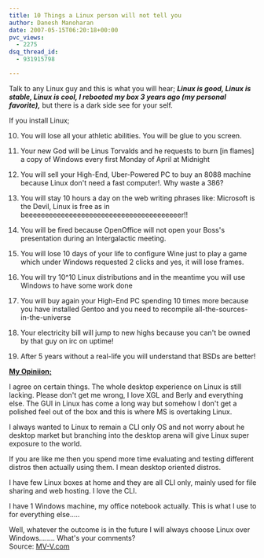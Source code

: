 ```yaml
---
title: 10 Things a Linux person will not tell you
author: Danesh Manoharan
date: 2007-05-15T06:20:18+00:00
pvc_views:
  - 2275
dsq_thread_id:
  - 931915798

---
```

Talk to any Linux guy and this is what you will hear; _**Linux is good, Linux is stable, Linux is cool, I rebooted my box 3 years ago (my personal favorite),**_ but there is a dark side see for your self.

If you install Linux;

10) You will lose all your athletic abilities. You will be glue to you screen.

09) Your new God will be Linus Torvalds and he requests to burn [in flames] a copy of Windows every first Monday of April at Midnight

08) You will sell your High-End, Uber-Powered PC to buy an 8088 machine because Linux don't need a fast computer!. Why waste a 386?

07) You will stay 10 hours a day on the web writing phrases like: Microsoft is the Devil, Linux is free as in beeeeeeeeeeeeeeeeeeeeeeeeeeeeeeeeeeeeeeer!!

06) You will be fired because OpenOffice will not open your Boss's presentation during an Intergalactic meeting.

05) You will lose 10 days of your life to configure Wine just to play a game which under Windows requested 2 clicks and yes, it will lose frames.

04) You will try 10^10 Linux distributions and in the meantime you will use Windows to have some work done

03) You will buy again your High-End PC spending 10 times more because you have installed Gentoo and you need to recompile all-the-sources-in-the-universe

02) Your electricity bill will jump to new highs because you can't be owned by that guy on irc on uptime!

01) After 5 years without a real-life you will understand that BSDs are better!

<u><strong>My Opiniion;</strong></u>

I agree on certain things. The whole desktop experience on Linux is still lacking. Please don't get me wrong, I love XGL and Berly and everything else. The GUI in Linux has come a long way but somehow I don't get a polished feel out of the box and this is where MS is overtaking Linux.

I always wanted to Linux to remain a CLI only OS and not worry about he desktop market but branching into the desktop arena will give Linux super exposure to the world.

If you are like me then you spend more time evaluating and testing different distros then actually using them. I mean desktop oriented distros.

I have few Linux boxes at home and they are all CLI only, mainly used for file sharing and web hosting. I love the CLI.

I have 1 Windows machine, my office notebook actually. This is what I use to for everything else.....

Well, whatever the outcome is in the future I will always choose Linux over Windows........ What's your comments?  
Source: [MV-V.com][1]

 [1]: http://www.mv-v.com/blog/